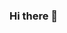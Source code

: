 ### Hi there 👋

<!--
**VictoriaD-2001/VictoriaD-2001** is a ✨ _special_ ✨ repository because its `README.md` (this file) appears on your GitHub profile.

Here are some ideas to get you started:

- 🔭 trabalhando atualmente com pseudocodigo
- 🌱  estou aprimorando meus conhecimento em logica
- 🤔  com java
 💬  sei um pouco de c#
- 📫  https://www.linkedin.com/in/victoriadcdantas
- ⚡  Embu - São Paulo
